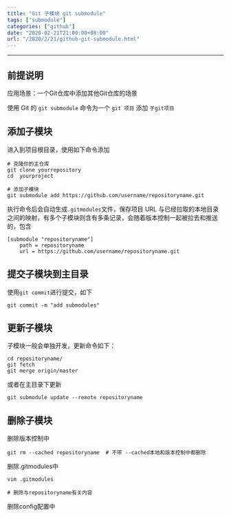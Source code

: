 ```yaml
---
title: "Git 子模块 git submodule"
tags: ["submodule"]
categories: ["github"]
date: "2020-02-21T21:00:00+08:00"
url: "/2020/2/21/github-git-submodule.html"
---
```


****

## 前提说明

应用场景：一个Git仓库中添加其他Git仓库的场景

使用 Git 的 `git submodule` 命令为一个 `git 项目` 添加 `子git项目`

## 添加子模块

进入到项目根目录，使用如下命令添加

```
# 克隆你的主仓库
git clone yourrepository
cd  yourproject

# 添加子模块
git submodule add https://github.com/username/repositoryname.git
```

执行命令后会自动生成`.gitmodules`文件，保存项目 URL 与已经拉取的本地目录之间的映射，有多个子模块则含有多条记录，会随着版本控制一起被拉去和推送的，包含

```
[submodule "repositoryname"]
	path = repositoryname
	url = https://github.com/username/repositoryname.git
```

## 提交子模块到主目录

使用`git commit`进行提交，如下

```
git commit -m "add submodules"
```

## 更新子模块

子模块一般会单独开发，更新命令如下：

```
cd repositoryname/
git fetch
git merge origin/master
```

或者在主目录下更新

```
git submodule update --remote repositoryname
```

## 删除子模块

删除版本控制中

```
git rm --cached repositoryname  # 不带 --cached本地和版本控制中都删除
```

删除.gitmodules中

```
vim .gitmodules

# 删除与repositoryname有关内容
```

删除config配置中

